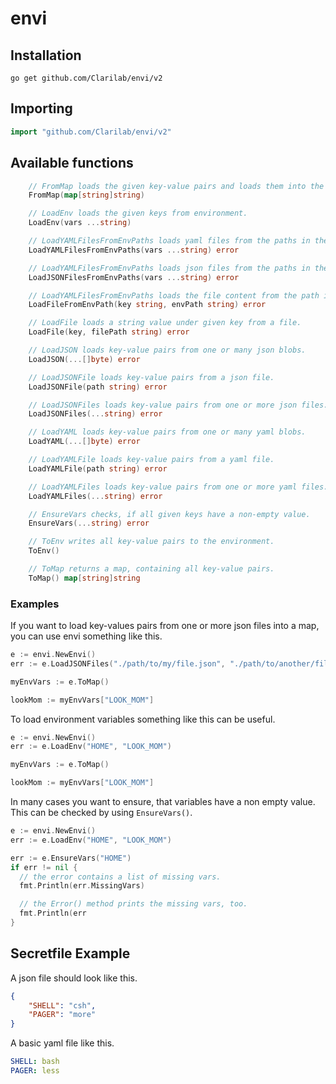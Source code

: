 # envi

## Installation

```shell
go get github.com/Clarilab/envi/v2
```

## Importing

```go
import "github.com/Clarilab/envi/v2"
```

## Available functions

```go
	// FromMap loads the given key-value pairs and loads them into the local map.
	FromMap(map[string]string)

	// LoadEnv loads the given keys from environment.
	LoadEnv(vars ...string)

	// LoadYAMLFilesFromEnvPaths loads yaml files from the paths in the given environment variables.
	LoadYAMLFilesFromEnvPaths(vars ...string) error 

	// LoadYAMLFilesFromEnvPaths loads json files from the paths in the given environment variables.
	LoadJSONFilesFromEnvPaths(vars ...string) error

	// LoadYAMLFilesFromEnvPaths loads the file content from the path in the given environment variable to the value of the given key.
	LoadFileFromEnvPath(key string, envPath string) error 

	// LoadFile loads a string value under given key from a file.
	LoadFile(key, filePath string) error

	// LoadJSON loads key-value pairs from one or many json blobs.
	LoadJSON(...[]byte) error

	// LoadJSONFile loads key-value pairs from a json file.
	LoadJSONFile(path string) error

	// LoadJSONFiles loads key-value pairs from one or more json files.
	LoadJSONFiles(...string) error

	// LoadYAML loads key-value pairs from one or many yaml blobs.
	LoadYAML(...[]byte) error

	// LoadYAMLFile loads key-value pairs from a yaml file.
	LoadYAMLFile(path string) error 

	// LoadYAMLFiles loads key-value pairs from one or more yaml files.
	LoadYAMLFiles(...string) error

	// EnsureVars checks, if all given keys have a non-empty value.
	EnsureVars(...string) error

	// ToEnv writes all key-value pairs to the environment.
	ToEnv()

	// ToMap returns a map, containing all key-value pairs.
	ToMap() map[string]string
```

### Examples

If you want to load key-values pairs from one or more json files into a map, you can use envi something like this.
```go
e := envi.NewEnvi()
err := e.LoadJSONFiles("./path/to/my/file.json", "./path/to/another/file.json")

myEnvVars := e.ToMap()

lookMom := myEnvVars["LOOK_MOM"]
```

To load environment variables something like this can be useful.
```go
e := envi.NewEnvi()
err := e.LoadEnv("HOME", "LOOK_MOM")

myEnvVars := e.ToMap()

lookMom := myEnvVars["LOOK_MOM"]
```

In many cases you want to ensure, that variables have a non empty value. This can be checked by using `EnsureVars()`.
```go
e := envi.NewEnvi()
err := e.LoadEnv("HOME", "LOOK_MOM")

err := e.EnsureVars("HOME")
if err != nil {
  // the error contains a list of missing vars.
  fmt.Println(err.MissingVars)

  // the Error() method prints the missing vars, too.
  fmt.Println(err
}
```

## Secretfile Example

A json file should look like this.
```json
{
    "SHELL": "csh",
    "PAGER": "more"
}
```

A basic yaml file like this.
```yaml
SHELL: bash
PAGER: less
```
